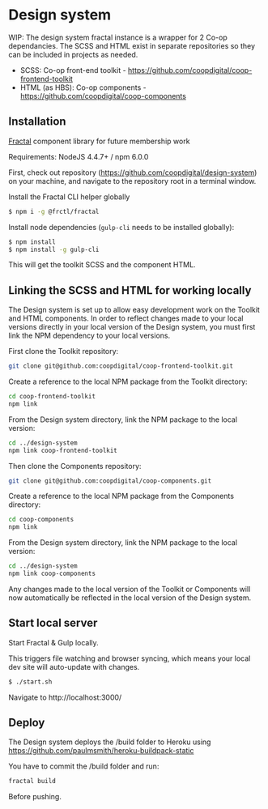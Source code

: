 # Design system

WIP: The design system fractal instance is a wrapper for 2 Co-op dependancies. The SCSS and HTML exist in separate repositories so they can be included in projects as needed.

- SCSS: Co-op front-end toolkit - https://github.com/coopdigital/coop-frontend-toolkit
- HTML (as HBS): Co-op components - https://github.com/coopdigital/coop-components

## Installation

[Fractal](https://fractal.build/) component library for future membership work

Requirements: NodeJS 4.4.7+ / npm 6.0.0

First, check out repository (https://github.com/coopdigital/design-system) on your machine, and navigate to the repository root in a terminal window.

Install the Fractal CLI helper globally

```sh
$ npm i -g @frctl/fractal
```

Install node dependencies (`gulp-cli` needs to be installed globally):

```sh
$ npm install
$ npm install -g gulp-cli
```

This will get the toolkit SCSS and the component HTML.

## Linking the SCSS and HTML for working locally

The Design system is set up to allow easy development work on the Toolkit and HTML components. In order to reflect changes made to your local versions directly in your local version of the Design system, you must first link the NPM dependency to your local versions.

First clone the Toolkit repository:

```sh
git clone git@github.com:coopdigital/coop-frontend-toolkit.git
```

Create a reference to the local NPM package from the Toolkit directory:


```sh
cd coop-frontend-toolkit
npm link
```

From the Design system directory, link the NPM package to the local version:

```sh
cd ../design-system
npm link coop-frontend-toolkit
```

Then clone the Components repository:

```sh
git clone git@github.com:coopdigital/coop-components.git
```

Create a reference to the local NPM package from the Components directory:

```sh
cd coop-components
npm link
```

From the Design system directory, link the NPM package to the local version:

```sh
cd ../design-system
npm link coop-components
```

Any changes made to the local version of the Toolkit or Components will now automatically be reflected in the local version of the Design system.

## Start local server

Start Fractal & Gulp locally.

This triggers file watching and browser syncing, which means your local dev site will auto-update with changes.

```sh
$ ./start.sh
```

Navigate to http://localhost:3000/

## Deploy

The Design system deploys the /build folder to Heroku using https://github.com/paulmsmith/heroku-buildpack-static

You have to commit the /build folder and run:

```sh
fractal build
```

Before pushing.
